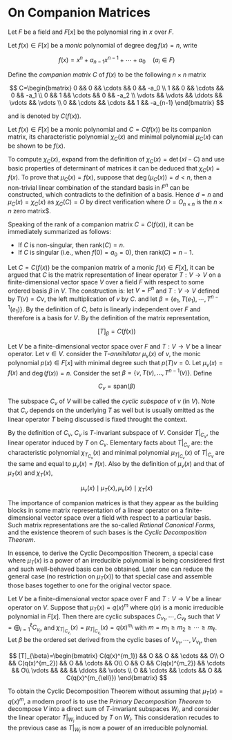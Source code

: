 # On Companion Matrices

Let $F$ be a field and $F[x]$ be the polynomial ring in $x$ over $F$.

Let $f(x)\in F[x]$ be a _monic_ polynomial of degree $\deg{f(x)}=n$, write

$$f(x)=x^n+a_{n-1}x^{n-1}+\cdots+a_0\quad (a_i\in F)$$

Define the _companion matrix_ $C$ of $f(x)$ to be the following $n\times n$ matrix

$$
C=\begin{bmatrix}
0 && 0 && \cdots && 0 && -a_0 \\
1 && 0 &&  \cdots && 0 && -a_1 \\
0 && 1 && \cdots && 0 && -a_2 \\
\vdots && \vdots && \ddots && \vdots && \vdots \\
0 && \cdots && \cdots && 1 && -a_{n-1}
\end{bmatrix}
$$

and is denoted by $C(f(x))$.

Let $f(x)\in F[x]$ be a monic polynomial and $C=C(f(x))$ be its companion matrix, its characteristic polynomial $\chi_C(x)$ and minimal polynomial $\mu_C(x)$ can be shown to be $f(x)$.

To compute $\chi_C(x)$, expand from the definition of $\chi_C(x)=\det(xI - C)$ and use basic properties of determinant of matrices it can be deduced that $\chi_C(x)=f(x)$. To prove that $\mu_C(x) = f(x)$, suppose that $\deg(\mu_C(x)) = d < n$, then a non-trivial linear combination of the standard basis in $F^n$ can be constructed, which contradicts to the definition of a basis. Hence $d=n$ and $\mu_C(x) = \chi_C(x)$ as $\chi_C(C) = O$ by direct verification where $O = O_{n\times n}$ is the $n\times n$ zero matrix$.

Speaking of the rank of a companion matrix $C=C(f(x))$, it can be immediately summarized as follows:

- If $C$ is non-singular, then $\text{rank}(C) = n$.
- If $C$ is singular (i.e., when $f(0) = a_0 = 0$), then $\text{rank}(C) = n-1$.

Let $C = C(f(x))$ be the companion matrix of a monic $f(x)\in F[x]$, it can be argued that $C$ is the matrix representation of linear operator $T: V \to V$ on a finite-dimensional vector space $V$ over a field $F$ with respect to some ordered basis $\beta$ in $V$. The construction is: let $V=F^n$ and $T:V\to V$ defined by $T(v)=Cv$, the left multiplication of $v$ by $C$. and let $\beta=\{e_1, T(e_1), \cdots, T^{n-1}(e_1)\}$. By the definition of $C$, $beta$ is linearly independent over $F$ and therefore is a basis for $V$. By the definition of the matrix representation,

$$[T]_{\beta} = C(f(x))$$

Let $V$ be a finite-dimensional vector space over $F$ and $T:V\to V$ be a linear operator. Let $v\in V$. consider the $T$-_annihilator_ $\mu_v(x)$ of $v$, the monic polynomial $p(x)\in F[x]$ with minimal degree such that $p(T)v=0$. Let $\mu_v(x) = f(x)$ and $\deg(f(x)) = n$. Consider the set $\beta=\{v, T(v),\ldots,T^{n-1}(v)\}$. Define

$$C_v = \text{span}(\beta)$$

The subspace $C_v$ of $V$ will be called the _cyclic subspace_ of $v$ (in $V$). Note that $C_v$ depends on the underlying $T$ as well but is usually omitted as the linear operator $T$ being discussed is fixed throught the context.

By the definition of $C_v$, $C_v$ is $T$-invariant subspace of $V$. Consider $T|_{C_v}$, the linear operator induced by $T$ on $C_v$. Elementary facts about $T|_{C_v}$ are: the characteristic polynomial $\chi_{T_{C_v}}(x)$ and minimal polynomial $\mu_{T|_{C_v}}(x)$ of $T|_{C_v}$ are the same and equal to $\mu_v(x) = f(x)$. Also by the definition of $\mu_v(x)$ and that of $\mu_T(x)$ and $\chi_T(x)$,

$$\mu_v(x)\mid \mu_T(x), \mu_v(x)\mid \chi_T(x)$$

The importance of companion matrices is that they appear as the building blocks in some matrix representation of a linear operator on a finite-dimensional vector space over a field with respect to a particular basis. Such matrix representations are the so-called _Rational Canonical Forms_, and the existence theorem of such bases is the _Cyclic Decomposition Theorem_.

In essence, to derive the Cyclic Decomposition Theorem, a special case where $\mu_T(x)$ is a power of an irreducible polynomial is being considered first and such well-behaved basis can be obtained. Later one can reduce the general case (no restriction on $\mu_T(x)$) to that special case and assemble those bases together to one for the original vector space.

Let $V$ be a finite-dimensional vector space over F and $T:V \to V$ be a linear operator on $V$. Suppose that $\mu_T(x) = q(x)^m$ where $q(x)$ is a monic irreducible polynomial in $F[x]$. Then there are cyclic subspaces $C_{v_1}, \cdots, C_{v_{\ell}}$ such that $V=\bigoplus_{i=1}^{\ell}{C_{v_i}}$, and $\chi_{T|_{C_{v_i}}}(x) = \mu_{T|_{C_{v_i}}}(x) = q(x)^{m_{i}}$ with $m = m_1 \ge m_2 \ge \cdots \ge m_{\ell}$. Let $\beta$ be the ordered set derived from the cyclic bases of $V_{v_1}, \cdots, V_{v_{\ell}}$, then

$$
[T]_{\beta}=\begin{bmatrix}
C(q(x)^{m_1}) && O &&  O && \cdots && O\\
O && C(q(x)^{m_2}) &&  O && \cdots && O\\
O && O && C(q(x)^{m_2}) && \cdots && O\\
\vdots &&   && && \ddots && \vdots \\
O && \cdots && \cdots && O && C(q(x)^{m_{\ell}})
\end{bmatrix}
$$

To obtain the Cyclic Decomposition Theorem without assuming that $\mu_T(x) = q(x)^m$, a modern proof is to use the _Primary Decomposition Theorem_ to decompose $V$ into a direct sum of $T$-invariant subspaces $W_i$, and consider the linear operator $T|_{W_i}$ induced by $T$ on $W_i$. This consideration recudes to the previous case as $T|_{W_i}$ is now a power of an irreducible polynomial.
